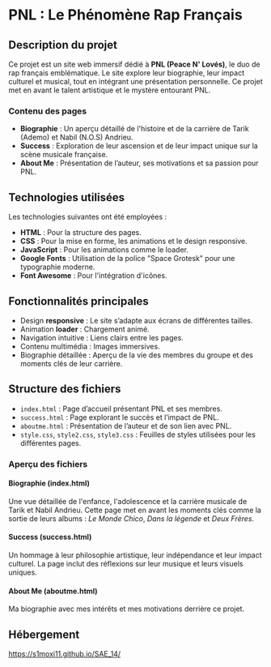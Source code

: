 # PNL : Le Phénomène Rap Français

## Description du projet

Ce projet est un site web immersif dédié à **PNL (Peace N' Lovés)**, le duo de rap français emblématique. Le site explore leur biographie, leur impact culturel et musical, tout en intégrant une présentation personnelle. Ce projet met en avant le talent artistique et le mystère entourant PNL.

### Contenu des pages

- **Biographie** : Un aperçu détaillé de l'histoire et de la carrière de Tarik (Ademo) et Nabil (N.O.S) Andrieu.
- **Success** : Exploration de leur ascension et de leur impact unique sur la scène musicale française.
- **About Me** : Présentation de l’auteur, ses motivations et sa passion pour PNL.

## Technologies utilisées

Les technologies suivantes ont été employées :
- **HTML** : Pour la structure des pages.
- **CSS** : Pour la mise en forme, les animations et le design responsive.
- **JavaScript** : Pour les animations comme le loader.
- **Google Fonts** : Utilisation de la police "Space Grotesk" pour une typographie moderne.
- **Font Awesome** : Pour l'intégration d'icônes.

## Fonctionnalités principales

- Design **responsive** : Le site s’adapte aux écrans de différentes tailles.
- Animation **loader** : Chargement animé.
- Navigation intuitive : Liens clairs entre les pages.
- Contenu multimédia : Images immersives.
- Biographie détaillée : Aperçu de la vie des membres du groupe et des moments clés de leur carrière.

## Structure des fichiers

- `index.html` : Page d’accueil présentant PNL et ses membres.
- `success.html` : Page explorant le succès et l’impact de PNL.
- `aboutme.html` : Présentation de l’auteur et de son lien avec PNL.
- `style.css`, `style2.css`, `style3.css` : Feuilles de styles utilisées pour les différentes pages.

### Aperçu des fichiers

#### **Biographie (index.html)**

Une vue détaillée de l'enfance, l'adolescence et la carrière musicale de Tarik et Nabil Andrieu. Cette page met en avant les moments clés comme la sortie de leurs albums : *Le Monde Chico*, *Dans la légende* et *Deux Frères*.

#### **Success (success.html)**

Un hommage à leur philosophie artistique, leur indépendance et leur impact culturel. La page inclut des réflexions sur leur musique et leurs visuels uniques.

#### **About Me (aboutme.html)**

Ma biographie avec mes intérêts et mes motivations derrière ce projet.

## Hébergement

https://s1moxi11.github.io/SAE_14/
